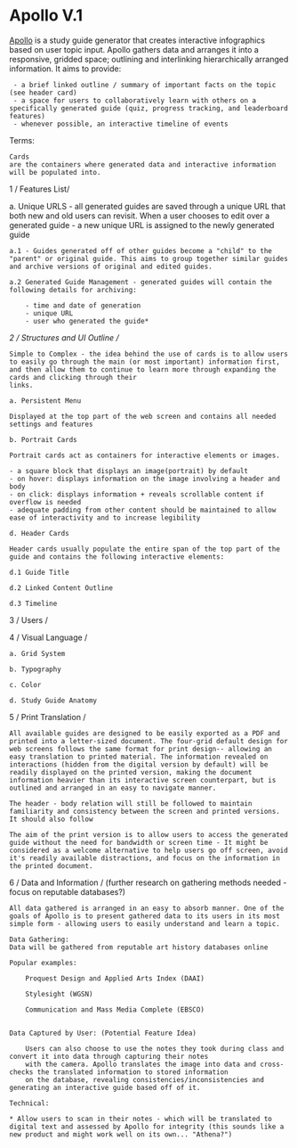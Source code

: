 # Apollo V.1

[Apollo](http://supersecretbanana.com/apollo-vis) is a study guide generator that creates interactive infographics based on user topic input. Apollo gathers data and arranges it into a responsive, gridded space; outlining and interlinking hierarchically arranged information. It aims to provide:

	 - a brief linked outline / summary of important facts on the topic (see header card)
	 - a space for users to collaboratively learn with others on a specifically generated guide (quiz, progress tracking, and leaderboard features)
	 - whenever possible, an interactive timeline of events

Terms:

	Cards
	are the containers where generated data and interactive information will be populated into. 

1 / Features List/

a. Unique URLS - all generated guides are saved through a unique URL that both new and old users can revisit. When a user chooses to 
edit over a generated guide - a new unique URL is assigned to the newly generated guide 

	a.1 - Guides generated off of other guides become a "child" to the "parent" or original guide. This aims to group together similar guides and archive versions of original and edited guides.
	
	a.2 Generated Guide Management - generated guides will contain the following details for archiving:
	
		- time and date of generation
		- unique URL
		- user who generated the guide*

*2 / Structures and UI Outline /*

	Simple to Complex - the idea behind the use of cards is to allow users to easily go through the main (or most important) information first, and then allow them to continue to learn more through expanding the cards and clicking through their
	links.

	a. Persistent Menu

	Displayed at the top part of the web screen and contains all needed settings and features

	b. Portrait Cards

	Portrait cards act as containers for interactive elements or images.
	
	- a square block that displays an image(portrait) by default
	- on hover: displays information on the image involving a header and body
	- on click: displays information + reveals scrollable content if overflow is needed
	- adequate padding from other content should be maintained to allow ease of interactivity and to increase legibility
    
	d. Header Cards
	
	Header cards usually populate the entire span of the top part of the guide and contains the following interactive elements:
	
	d.1 Guide Title

	d.2 Linked Content Outline
	
	d.3 Timeline

3 / Users /

4 / Visual Language /

	a. Grid System
	
	b. Typography
	
	c. Color
	
	d. Study Guide Anatomy
	
5 / Print Translation /

	All available guides are designed to be easily exported as a PDF and printed into a letter-sized document. The four-grid default design for web screens follows the same format for print design-- allowing an easy translation to printed material. The information revealed on interactions (hidden from the digital version by default) will be readily displayed on the printed version, making the document information heavier than its interactive screen counterpart, but is outlined and arranged in an easy to navigate manner.
	
	The header - body relation will still be followed to maintain familiarity and consistency between the screen and printed versions. It should also follow 
	
	The aim of the print version is to allow users to access the generated guide without the need for bandwidth or screen time - It might be considered as a welcome alternative to help users go off screen, avoid it's readily available distractions, and focus on the information in the printed document.
	
6 / Data and Information / (further research on gathering methods needed -focus on reputable databases?)

	All data gathered is arranged in an easy to absorb manner. One of the goals of Apollo is to present gathered data to its users in its most simple form - allowing users to easily understand and learn a topic.
	
	Data Gathering:
	Data will be gathered from reputable art history databases online
	
	Popular examples:
	
		Proquest Design and Applied Arts Index (DAAI)
		
		Stylesight (WGSN)
		
		Communication and Mass Media Complete (EBSCO)
		
	
	Data Captured by User: (Potential Feature Idea)
	
		Users can also choose to use the notes they took during class and convert it into data through capturing their notes
		with the camera. Apollo translates the image into data and cross-checks the translated information to stored information
		on the database, revealing consistencies/inconsistencies and generating an interactive guide based off of it.
	
	Technical: 
	
	* Allow users to scan in their notes - which will be translated to digital text and assessed by Apollo for integrity (this sounds like a new product and might work well on its own... "Athena?")
